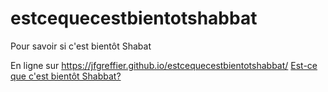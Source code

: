 # estcequecestbientotshabbat
Pour savoir si c'est bientôt Shabat

En ligne sur https://jfgreffier.github.io/estcequecestbientotshabbat/
[Est-ce que c'est bientôt Shabbat?](https://jfgreffier.github.io/estcequecestbientotshabbat/)
